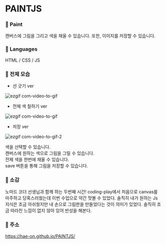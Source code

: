 # PAINTJS

### 🎨 Paint
캔버스에 그림을 그리고 색을 채울 수 있습니다. 또한, 이미지를 저장할 수 있습니다.

### 🎨 Languages
HTML / CSS / JS

### 🎨 전체 모습

- 선 긋기 ver

![ezgif com-video-to-gif](https://user-images.githubusercontent.com/80464961/126065963-bddc77da-21db-4d34-8a7a-19db9cda8ec3.gif)

- 전체 색 칠하기 ver

![ezgif com-video-to-gif](https://user-images.githubusercontent.com/80464961/126066008-d13df122-e964-4c44-a674-f7c6d5cab83c.gif)

- 저장 ver

![ezgif com-video-to-gif-2](https://user-images.githubusercontent.com/80464961/126066011-71e55721-7010-44da-9edf-820c1cfb45ed.gif)

색을 선택할 수 있습니다. <br>
캔버스에 원하는 색으로 그림을 그릴 수 있습니다. <br>
전체 색을 한번에 채울 수 있습니다. <br>
save 버튼을 통해 그림을 저장할 수 있습니다. <br>

### 🎨 소감
노마드 코더 선생님과 함께 하는 두번째 시간! coding-play에서 처음으로 canvas를 마주하고 당혹스러웠는데 이번 수업으로 약간 맛볼 수 있었다. 솔직히 내가 원하는 Js 지식은 조금 아쉬웠지만 내 손으로 그림판을 만들었다는 것이 의미가 있었다. 솔직히 조금 따라친 느낌이 없지 않아 있어 반성을 해본다. 

### 🎨 주소
https://hae-on.github.io/PAINTJS/
